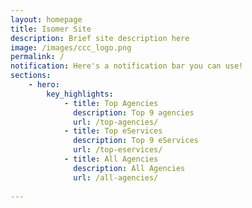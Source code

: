 ```yaml
---
layout: homepage
title: Isomer Site
description: Brief site description here
image: /images/ccc_logo.png
permalink: /
notification: Here's a notification bar you can use!
sections:
    - hero:        
        key_highlights:
            - title: Top Agencies
              description: Top 9 agencies
              url: /top-agencies/
            - title: Top eServices
              description: Top 9 eServices
              url: /top-eservices/
            - title: All Agencies
              description: All Agencies
              url: /all-agencies/
  
---
```


